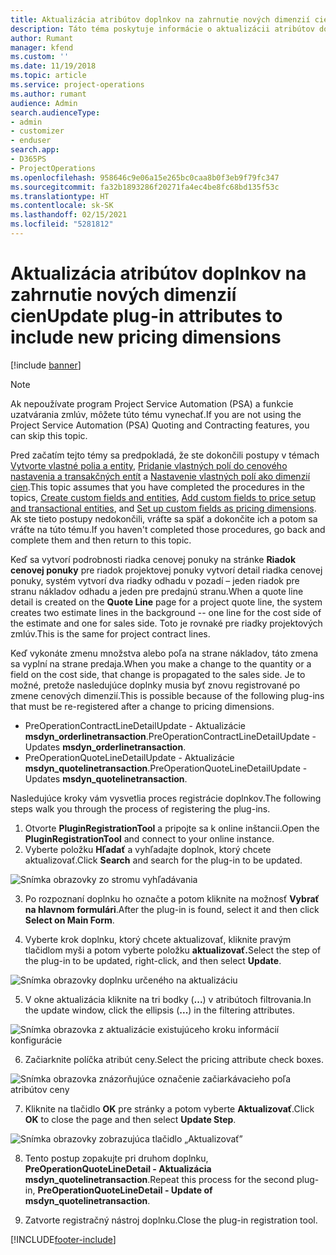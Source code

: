 ```yaml
---
title: Aktualizácia atribútov doplnkov na zahrnutie nových dimenzií cien
description: Táto téma poskytuje informácie o aktualizácii atribútov doplnkov pre dimenzie cien.
author: Rumant
manager: kfend
ms.custom: ''
ms.date: 11/19/2018
ms.topic: article
ms.service: project-operations
ms.author: rumant
audience: Admin
search.audienceType:
- admin
- customizer
- enduser
search.app:
- D365PS
- ProjectOperations
ms.openlocfilehash: 958646c9e06a15e265bc0caa8b0f3eb9f79fc347
ms.sourcegitcommit: fa32b1893286f20271fa4ec4be8fc68bd135f53c
ms.translationtype: HT
ms.contentlocale: sk-SK
ms.lasthandoff: 02/15/2021
ms.locfileid: "5281812"
---
```

# <a name="update-plug-in-attributes-to-include-new-pricing-dimensions"></a><span data-ttu-id="c1fd3-103">Aktualizácia atribútov doplnkov na zahrnutie nových dimenzií cien</span><span class="sxs-lookup"><span data-stu-id="c1fd3-103">Update plug-in attributes to include new pricing dimensions</span></span>

[!include [banner](../includes/psa-now-project-operations.md)]

> [!NOTE]
> <span data-ttu-id="c1fd3-104">Ak nepoužívate program Project Service Automation (PSA) a funkcie uzatvárania zmlúv, môžete túto tému vynechať.</span><span class="sxs-lookup"><span data-stu-id="c1fd3-104">If you are not using the Project Service Automation (PSA) Quoting and Contracting features, you can skip this topic.</span></span>

<span data-ttu-id="c1fd3-105">Pred začatím tejto témy sa predpokladá, že ste dokončili postupy v témach [Vytvorte vlastné polia a entity](create-custom-fields-entities.md), [Pridanie vlastných polí do cenového nastavenia a transakčných entít](field-references.md) a [Nastavenie vlastných polí ako dimenzií cien](set-up-pricing-dimensions.md).</span><span class="sxs-lookup"><span data-stu-id="c1fd3-105">This topic assumes that you have completed the procedures in the topics, [Create custom fields and entities](create-custom-fields-entities.md), [Add custom fields to price setup and transactional entities](field-references.md), and [Set up custom fields as pricing dimensions](set-up-pricing-dimensions.md).</span></span> <span data-ttu-id="c1fd3-106">Ak ste tieto postupy nedokončili, vráťte sa späť a dokončite ich a potom sa vráťte na túto tému.</span><span class="sxs-lookup"><span data-stu-id="c1fd3-106">If you haven't completed those procedures, go back and complete them and then return to this topic.</span></span>

<span data-ttu-id="c1fd3-107">Keď sa vytvorí podrobnosti riadka cenovej ponuky na stránke **Riadok cenovej ponuky** pre riadok projektovej ponuky vytvorí detail riadka cenovej ponuky, systém vytvorí dva riadky odhadu v pozadí – jeden riadok pre stranu nákladov odhadu a jeden pre predajnú stranu.</span><span class="sxs-lookup"><span data-stu-id="c1fd3-107">When a quote line detail is created on the **Quote Line** page for a project quote line, the system creates two estimate lines in the background -- one line for the cost side of the estimate and one for sales side.</span></span> <span data-ttu-id="c1fd3-108">Toto je rovnaké pre riadky projektových zmlúv.</span><span class="sxs-lookup"><span data-stu-id="c1fd3-108">This is the same  for project contract lines.</span></span>

<span data-ttu-id="c1fd3-109">Keď vykonáte zmenu množstva alebo poľa na strane nákladov, táto zmena sa vyplní na strane predaja.</span><span class="sxs-lookup"><span data-stu-id="c1fd3-109">When you make a change to the quantity or a field on the cost side, that change is propagated to the sales side.</span></span> <span data-ttu-id="c1fd3-110">Je to možné, pretože nasledujúce doplnky musia byť znovu registrované po zmene cenových dimenzií.</span><span class="sxs-lookup"><span data-stu-id="c1fd3-110">This is possible because of the following plug-ins that must be re-registered after a change to pricing dimensions.</span></span>

- <span data-ttu-id="c1fd3-111">PreOperationContractLineDetailUpdate - Aktualizácie **msdyn_orderlinetransaction**.</span><span class="sxs-lookup"><span data-stu-id="c1fd3-111">PreOperationContractLineDetailUpdate - Updates **msdyn_orderlinetransaction**.</span></span>
- <span data-ttu-id="c1fd3-112">PreOperationQuoteLineDetailUpdate - Aktualizácie **msdyn_quotelinetransaction**.</span><span class="sxs-lookup"><span data-stu-id="c1fd3-112">PreOperationQuoteLineDetailUpdate - Updates **msdyn_quotelinetransaction**.</span></span>

<span data-ttu-id="c1fd3-113">Nasledujúce kroky vám vysvetlia proces registrácie doplnkov.</span><span class="sxs-lookup"><span data-stu-id="c1fd3-113">The following steps walk you through the process of registering the plug-ins.</span></span>

1. <span data-ttu-id="c1fd3-114">Otvorte **PluginRegistrationTool** a pripojte sa k online inštancii.</span><span class="sxs-lookup"><span data-stu-id="c1fd3-114">Open the **PluginRegistrationTool** and connect to your online instance.</span></span>
2. <span data-ttu-id="c1fd3-115">Vyberte položku **Hľadať** a vyhľadajte doplnok, ktorý chcete aktualizovať.</span><span class="sxs-lookup"><span data-stu-id="c1fd3-115">Click **Search** and search for the plug-in to be updated.</span></span>

 ![Snímka obrazovky zo stromu vyhľadávania](media/PRT-1.png)

3. <span data-ttu-id="c1fd3-117">Po rozpoznaní doplnku ho označte a potom kliknite na možnosť **Vybrať na hlavnom formulári**.</span><span class="sxs-lookup"><span data-stu-id="c1fd3-117">After the plug-in is found, select it and then click **Select on Main Form**.</span></span>

4. <span data-ttu-id="c1fd3-118">Vyberte krok doplnku, ktorý chcete aktualizovať, kliknite pravým tlačidlom myši a potom vyberte položku **aktualizovať.**</span><span class="sxs-lookup"><span data-stu-id="c1fd3-118">Select the step of the plug-in to be updated, right-click, and then select **Update**.</span></span>

 ![Snímka obrazovky doplnku určeného na aktualizáciu](media/PRT-2.png)
 
5. <span data-ttu-id="c1fd3-120">V okne aktualizácia kliknite na tri bodky (**...**) v atribútoch filtrovania.</span><span class="sxs-lookup"><span data-stu-id="c1fd3-120">In the update window, click the ellipsis (**...**) in the filtering attributes.</span></span>

 ![Snímka obrazovka z aktualizácie existujúceho kroku informácií konfigurácie](media/PRT-3.png)
 
6. <span data-ttu-id="c1fd3-122">Začiarknite políčka atribút ceny.</span><span class="sxs-lookup"><span data-stu-id="c1fd3-122">Select the pricing attribute check boxes.</span></span>

 ![Snímka obrazovka znázorňujúce označenie začiarkávacieho poľa atribútov ceny](media/PRT-4.png)

7. <span data-ttu-id="c1fd3-124">Kliknite na tlačidlo **OK** pre stránky a potom vyberte **Aktualizovať**.</span><span class="sxs-lookup"><span data-stu-id="c1fd3-124">Click **OK** to close the page and then select **Update Step**.</span></span>

 ![Snímka obrazovky zobrazujúca tlačidlo „Aktualizovať”](media/PRT-5.png)
 
8. <span data-ttu-id="c1fd3-126">Tento postup zopakujte pri druhom doplnku, **PreOperationQuoteLineDetail - Aktualizácia msdyn_quotelinetransaction**.</span><span class="sxs-lookup"><span data-stu-id="c1fd3-126">Repeat this process for the second plug-in, **PreOperationQuoteLineDetail - Update of msdyn_quotelinetransaction**.</span></span>

9. <span data-ttu-id="c1fd3-127">Zatvorte registračný nástroj doplnku.</span><span class="sxs-lookup"><span data-stu-id="c1fd3-127">Close the plug-in registration tool.</span></span>



[!INCLUDE[footer-include](../includes/footer-banner.md)]